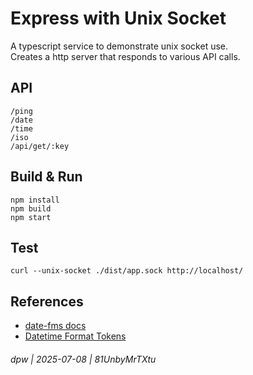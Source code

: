 # Express with Unix Socket

A typescript service to demonstrate unix socket use.  
Creates a http server that responds to various API calls.

## API

```
/ping
/date
/time
/iso
/api/get/:key
```

## Build & Run

```
npm install
npm build
npm start
```

## Test

`curl --unix-socket ./dist/app.sock http://localhost/`

## References

* [date-fms docs](https://date-fns.org/v4.1.0/docs/Getting-Started)
* [Datetime Format Tokens](https://www.unicode.org/reports/tr35/tr35-dates.html#Date_Field_Symbol_Table)

###### dpw | 2025-07-08 | 81UnbyMrTXtu
